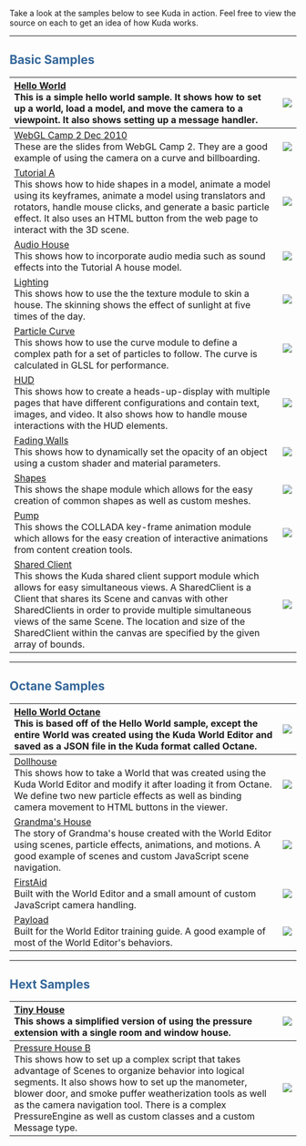Take a look at the samples below to see Kuda in action. Feel free to view the source on each to get an idea of how Kuda works.


---

## <font color='#336699'>Basic Samples</font> ##
| [Hello World](http://stable.kuda.googlecode.com/hg/public/samples/helloWorld/helloWorld.html)<br />This is a simple hello world sample. It shows how to set up a world, load a model, and move the camera to a viewpoint. It also shows setting up a message handler. | [![](http://wiki.kuda.googlecode.com/hg/screenshots/HelloWorld.png)](http://stable.kuda.googlecode.com/hg/public/samples/helloWorld/helloWorld.html) |
|:----------------------------------------------------------------------------------------------------------------------------------------------------------------------------------------------------------------------------------------------------------------------|:-----------------------------------------------------------------------------------------------------------------------------------------------------|
| [WebGL Camp 2 Dec 2010](http://stable.kuda.googlecode.com/hg/public/samples/WebGLCampDec2010/WebGLCampDec2010.html)<br />These are the slides from WebGL Camp 2. They are a good example of using the camera on a curve and billboarding.                             | [![](http://wiki.kuda.googlecode.com/hg/screenshots/WebGLCampDec2010.png)](http://stable.kuda.googlecode.com/hg/public/samples/WebGLCampDec2010/WebGLCampDec2010.html) |
| [Tutorial A](http://stable.kuda.googlecode.com/hg/public/samples/tutoriala/tutoriala.html)<br />This shows how to hide shapes in a model, animate a model using its keyframes, animate a model using translators and rotators, handle mouse clicks, and generate a basic particle effect. It also uses an HTML button from the web page to interact with the 3D scene. | [![](http://wiki.kuda.googlecode.com/hg/screenshots/TutorialA.png)](http://stable.kuda.googlecode.com/hg/public/samples/tutoriala/tutoriala.html)    |
| [Audio House](http://stable.kuda.googlecode.com/hg/public/samples/AudioHouse/AudioHouse.html)<br />This shows how to incorporate audio media such as sound effects into the Tutorial A house model.                                                                   | [![](http://wiki.kuda.googlecode.com/hg/screenshots/Audio.png)](http://stable.kuda.googlecode.com/hg/public/samples/AudioHouse/AudioHouse.html)      |
| [Lighting](http://stable.kuda.googlecode.com/hg/public/samples/lighting/lighting.html)<br />This shows how to use the the texture module to skin a house. The skinning shows the effect of sunlight at five times of the day.                                         | [![](http://wiki.kuda.googlecode.com/hg/screenshots/Lighting.png)](http://stable.kuda.googlecode.com/hg/public/samples/lighting/lighting.html)       |
| [Particle Curve](http://stable.kuda.googlecode.com/hg/public/samples/ParticleCurve/ParticleCurve.html)<br />This shows how to use the curve module to define a complex path for a set of particles to follow. The curve is calculated in GLSL for performance.        | [![](http://wiki.kuda.googlecode.com/hg/screenshots/GPUParticles.png)](http://stable.kuda.googlecode.com/hg/public/samples/ParticleCurve/ParticleCurve.html) |
| [HUD](http://stable.kuda.googlecode.com/hg/public/samples/hud/hud.html)<br />This shows how to create a heads-up-display with multiple pages that have different configurations and contain text, images, and video. It also shows how to handle mouse interactions with the HUD elements. | [![](http://wiki.kuda.googlecode.com/hg/screenshots/HUD.png)](http://stable.kuda.googlecode.com/hg/public/samples/hud/hud.html)                      |
| [Fading Walls](http://stable.kuda.googlecode.com/hg/public/samples/FadingWalls/FadingWalls.html)<br />This shows how to dynamically set the opacity of an object using a custom shader and material parameters.                                                       | [![](http://wiki.kuda.googlecode.com/hg/screenshots/FadingWalls.png)](http://stable.kuda.googlecode.com/hg/public/samples/FadingWalls/FadingWalls.html) |
| [Shapes](http://stable.kuda.googlecode.com/hg/public/samples/shapes/shapes.html)<br />This shows the shape module which allows for the easy creation of common shapes as well as custom meshes.                                                                       | [![](http://wiki.kuda.googlecode.com/hg/screenshots/Shapes.png)](http://stable.kuda.googlecode.com/hg/public/samples/shapes/shapes.html)             |
| [Pump](http://stable.kuda.googlecode.com/hg/public/samples/pump/pump.html)<br />This shows the COLLADA key-frame animation module which allows for the easy creation of interactive animations from content creation tools.                                           | [![](http://wiki.kuda.googlecode.com/hg/screenshots/Pump.png)](http://stable.kuda.googlecode.com/hg/public/samples/pump/pump.html)                   |
| [Shared Client](http://stable.kuda.googlecode.com/hg/public/samples/SharedClient/SharedClient.html)<br />This shows the Kuda shared client support module which allows for easy simultaneous views. A SharedClient is a Client that shares its Scene and canvas with other SharedClients in order to provide multiple simultaneous views of the same Scene. The location and size of the SharedClient within the canvas are specified by the given array of bounds. | [![](http://wiki.kuda.googlecode.com/hg/screenshots/Shared.png)](http://stable.kuda.googlecode.com/hg/public/samples/SharedClient/SharedClient.html) |


---

## <font color='#336699'>Octane Samples</font> ##
| [Hello World Octane](http://stable.kuda.googlecode.com/hg/public/samples/HelloWorldOctane/HelloWorldOctane.html)<br />This is based off of the Hello World sample, except the entire World was created using the Kuda World Editor and saved as a JSON file in the Kuda format called Octane. | [![](http://wiki.kuda.googlecode.com/hg/screenshots/HelloWorld.png)](http://stable.kuda.googlecode.com/hg/public/samples/HelloWorldOctane/HelloWorldOctane.html) |
|:----------------------------------------------------------------------------------------------------------------------------------------------------------------------------------------------------------------------------------------------------------------------------------------------|:-----------------------------------------------------------------------------------------------------------------------------------------------------------------|
| [Dollhouse](http://stable.kuda.googlecode.com/hg/public/samples/Dollhouse/Dollhouse.html)<br />This shows how to take a World that was created using the Kuda World Editor and modify it after loading it from Octane. We define two new particle effects as well as binding camera movement to HTML buttons in the viewer. | [![](http://wiki.kuda.googlecode.com/hg/screenshots/Dollhouse.png)](http://stable.kuda.googlecode.com/hg/public/samples/Dollhouse/Dollhouse.html)                |
| [Grandma's House](http://stable.kuda.googlecode.com/hg/public/samples/GrandmasHouse/GrandmasHouse.html)<br /> The story of Grandma's house created with the World Editor using scenes, particle effects, animations, and motions. A good example of scenes and custom JavaScript scene navigation. | [![](http://wiki.kuda.googlecode.com/hg/screenshots/GrandmasHouse.png)](http://stable.kuda.googlecode.com/hg/public/samples/GrandmasHouse/GrandmasHouse.html)    |
| [FirstAid](http://stable.kuda.googlecode.com/hg/public/samples/FirstAid/FirstAid.html)<br /> Built with the World Editor and a small amount of custom JavaScript camera handling.                                                                                                             | [![](http://wiki.kuda.googlecode.com/hg/screenshots/FirstAid.png)](http://stable.kuda.googlecode.com/hg/public/samples/FirstAid/FirstAid.html)                   |
| [Payload](http://stable.kuda.googlecode.com/hg/public/samples/payload/payload.html)<br /> Built for the World Editor training guide. A good example of most of the World Editor's behaviors.                                                                                                  | [![](http://wiki.kuda.googlecode.com/hg/screenshots/payload.png)](http://stable.kuda.googlecode.com/hg/public/samples/payload/payload.html)                      |


---

## <font color='#336699'>Hext Samples</font> ##
| [Tiny House](http://stable.kuda.googlecode.com/hg/public/samples/tiny_house/tiny_house.html)<br />This shows a simplified version of using the pressure extension with a single room and window house. | [![](http://wiki.kuda.googlecode.com/hg/screenshots/TinyHouse.png)](http://stable.kuda.googlecode.com/hg/public/samples/tiny_house/tiny_house.html) |
|:-------------------------------------------------------------------------------------------------------------------------------------------------------------------------------------------------------|:----------------------------------------------------------------------------------------------------------------------------------------------------|
| [Pressure House B](http://stable.kuda.googlecode.com/hg/public/samples/PressureHouseB/PressureHouseB.html)<br />This shows how to set up a complex script that takes advantage of Scenes to organize behavior into logical segments. It also shows how to set up the manometer, blower door, and smoke puffer weatherization tools as well as the camera navigation tool. There is a complex PressureEngine as well as custom classes and a custom Message type. | [![](http://wiki.kuda.googlecode.com/hg/screenshots/PressureHouseB.png)](http://stable.kuda.googlecode.com/hg/public/samples/PressureHouseB/PressureHouseB.html) |